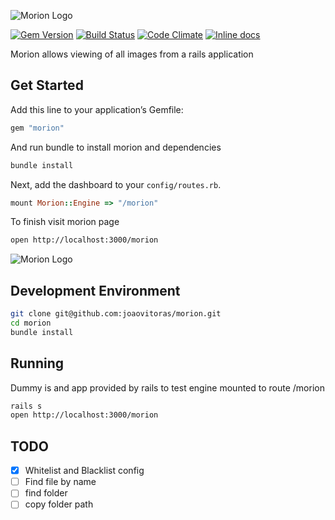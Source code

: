 
![Morion Logo](https://raw.github.com/joaovitoras/morion/master/app/assets/images/morion/morion_brand_with_bg_reversed.png)

[![Gem Version](https://badge.fury.io/rb/morion.svg)](https://badge.fury.io/rb/morion)
[![Build Status](https://travis-ci.org/joaovitoras/morion.svg?branch=master)](https://travis-ci.org/joaovitoras/morion)
[![Code Climate](https://img.shields.io/codeclimate/github/joaovitoras/morion.svg)](https://codeclimate.com/github/joaovitoras/morion)
[![Inline docs](http://inch-ci.org/github/joaovitoras/morion.svg)]([https://inch-ci.org/github/joaovitoras/morion)

Morion allows viewing of all images from a rails application

## Get Started

Add this line to your application’s Gemfile:

```ruby
gem "morion"
```

And run bundle to install morion and dependencies

```sh
bundle install
```

Next, add the dashboard to your `config/routes.rb`.

```ruby
mount Morion::Engine => "/morion"
```

To finish visit morion page

```sh
open http://localhost:3000/morion
```

![Morion Logo](https://raw.github.com/joaovitoras/morion/master/app/assets/images/morion/preview.png)

## Development Environment

```sh
git clone git@github.com:joaovitoras/morion.git
cd morion
bundle install
```

## Running
Dummy is and app provided by rails to test engine mounted to route /morion
```sh
rails s
open http://localhost:3000/morion
```

## TODO
- [x] Whitelist and Blacklist config
- [ ] Find file by name
- [ ] find folder
- [ ] copy folder path
